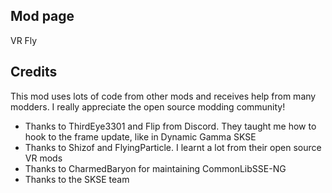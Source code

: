﻿## Mod page
VR Fly

## Credits

This mod uses lots of code from other mods and receives help from many modders. I really appreciate the open source modding community!
- Thanks to ThirdEye3301 and Flip from Discord. They taught me how to hook to the frame update, like in Dynamic Gamma SKSE﻿
- Thanks to Shizof and FlyingParticle. I learnt a lot from their open source VR mods
- Thanks to CharmedBaryon for maintaining CommonLibSSE-NG﻿
- Thanks to the SKSE team